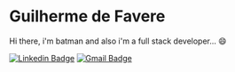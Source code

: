 # Guilherme de Favere

Hi there, i'm batman and also i'm a full stack developer... 😄

[![Linkedin Badge](https://img.shields.io/badge/-Guilherme%20Favere-2777b5?style=flat-square&logo=Linkedin&logoColor=white&link=https://www.linkedin.com/in/guilherme-de-favere-209996104)](https://www.linkedin.com/in/guilherme-de-favere-209996104)
[![Gmail Badge](https://img.shields.io/badge/-guilherme.favere@gmail.com-c14438?style=flat-square&logo=Gmail&logoColor=white&link=mailto:guilherme.favere@gmail.com)](mailto:guilherme.favere@gmail.com)
